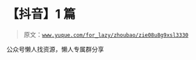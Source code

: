 # 【抖音】1 篇

> 原文：[`www.yuque.com/for_lazy/zhoubao/zie08u8g9xsl3330`](https://www.yuque.com/for_lazy/zhoubao/zie08u8g9xsl3330)

公众号懒人找资源，懒人专属群分享